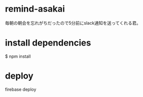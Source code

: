 # remind-asakai

毎朝の朝会を忘れがちだったので5分前にslack通知を送ってくれる君。

# install dependencies
$ npm install

# deploy
firebase deploy
